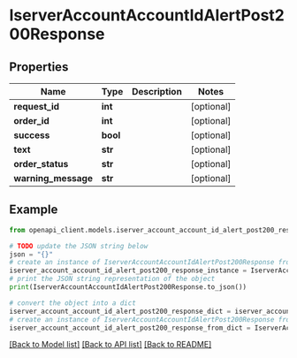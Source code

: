 # IserverAccountAccountIdAlertPost200Response


## Properties

Name | Type | Description | Notes
------------ | ------------- | ------------- | -------------
**request_id** | **int** |  | [optional] 
**order_id** | **int** |  | [optional] 
**success** | **bool** |  | [optional] 
**text** | **str** |  | [optional] 
**order_status** | **str** |  | [optional] 
**warning_message** | **str** |  | [optional] 

## Example

```python
from openapi_client.models.iserver_account_account_id_alert_post200_response import IserverAccountAccountIdAlertPost200Response

# TODO update the JSON string below
json = "{}"
# create an instance of IserverAccountAccountIdAlertPost200Response from a JSON string
iserver_account_account_id_alert_post200_response_instance = IserverAccountAccountIdAlertPost200Response.from_json(json)
# print the JSON string representation of the object
print(IserverAccountAccountIdAlertPost200Response.to_json())

# convert the object into a dict
iserver_account_account_id_alert_post200_response_dict = iserver_account_account_id_alert_post200_response_instance.to_dict()
# create an instance of IserverAccountAccountIdAlertPost200Response from a dict
iserver_account_account_id_alert_post200_response_from_dict = IserverAccountAccountIdAlertPost200Response.from_dict(iserver_account_account_id_alert_post200_response_dict)
```
[[Back to Model list]](../README.md#documentation-for-models) [[Back to API list]](../README.md#documentation-for-api-endpoints) [[Back to README]](../README.md)


